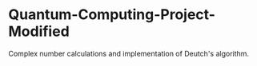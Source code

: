 # Quantum-Computing-Project-Modified

Complex number calculations and implementation of Deutch's algorithm.
